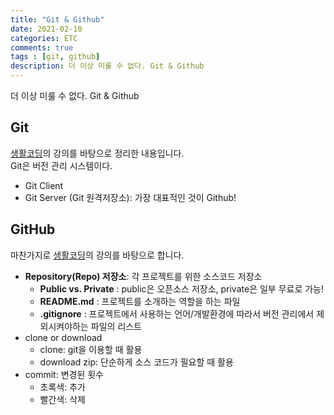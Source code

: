 ```yaml
---
title: "Git & Github"
date: 2021-02-10
categories: ETC
comments: true
tags : [git, github]
description: 더 이상 미룰 수 없다. Git & Github  
---
```

더 이상 미룰 수 없다. Git & Github   
 

## Git
[생활코딩](https://opentutorials.org/module/3733)의 강의를 바탕으로 정리한 내용입니다.      
Git은 버전 관리 시스템이다. 
* Git Client
* Git Server (Git 원격저장소): 가장 대표적인 것이 Github!

## GitHub
마찬가지로 [생활코딩](https://opentutorials.org/module/4636)의 강의를 바탕으로 합니다.
* **Repository(Repo) 저장소**: 각 프로젝트를 위한 소스코드 저장소
  * **Public vs. Private** : public은 오픈소스 저장소, private은 일부 무료로 가능!
  * **README.md** : 프로젝트를 소개하는 역할을 하는 파일
  * **.gitignore** : 프로젝트에서 사용하는 언어/개발환경에 따라서 버전 관리에서 제외시켜야하는 파일의 리스트
* clone or download
  * clone: git을 이용할 때 활용
  * download zip: 단순하게 소스 코드가 필요할 때 활용
* commit: 변경된 횟수
  * 초록색: 추가
  * 빨간색: 삭제
